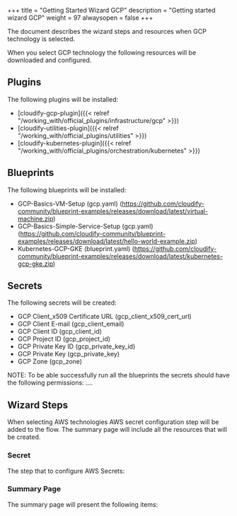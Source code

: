 +++
title = "Getting Started Wizard GCP"
description = "Getting started wizard GCP"
weight = 97
alwaysopen = false
+++

The document describes the wizard steps and resources when GCP technology is selected.

When you select GCP technology the following resources will be downloaded and configured.

## Plugins

The following plugins will be installed:

- [cloudify-gcp-plugin]({{< relref "/working_with/official_plugins/infrastructure/gcp" >}})
- [cloudify-utilities-plugin]({{< relref "/working_with/official_plugins/utilities" >}})
- [cloudify-kubernetes-plugin]({{< relref "/working_with/official_plugins/orchestration/kubernetes" >}})


## Blueprints

The following blueprints will be installed:
- GCP-Basics-VM-Setup (gcp.yaml) (https://github.com/cloudify-community/blueprint-examples/releases/download/latest/virtual-machine.zip)
- GCP-Basics-Simple-Service-Setup (gcp.yaml) (https://github.com/cloudify-community/blueprint-examples/releases/download/latest/hello-world-example.zip)
- Kubernetes-GCP-GKE (blueprint.yaml) (https://github.com/cloudify-community/blueprint-examples/releases/download/latest/kubernetes-gcp-gke.zip)

## Secrets

The following secrets will be created:

- GCP Client_x509 Certificate URL (gcp_client_x509_cert_url)
- GCP Client E-mail (gcp_client_email)
- GCP Client ID (gcp_client_id)
- GCP Project ID (gcp_project_id)
- GCP Private Key ID (gcp_private_key_id)
- GCP Private Key (gcp_private_key)
- GCP Zone (gcp_zone)

NOTE: To be able successfully run all the blueprints the secrets should have the following permissions:
....

## Wizard Steps

When selecting AWS technologies AWS secret configuration step will be added to the flow. The summary page will include all the resources that will be created.
 
### Secret

The step that to configure AWS Secrets:


### Summary Page

The summary page will present the following items:
